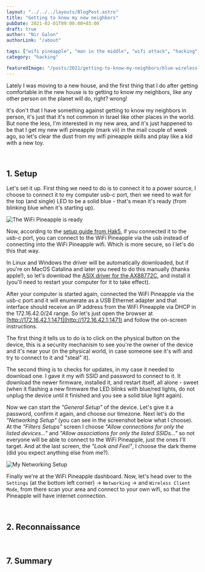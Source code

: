 ```yaml
---
layout: "../../../layouts/BlogPost.astro"
title: "Getting to know my new neighbors"
pubDate: 2021-02-01T09:00:00+03:00
draft: true
author: "Nir Galon"
authorLink: "/about"

tags: ["wifi pineapple", "man in the middle", "wifi attack", "hacking", "white hat", "hak5"]
category: "hacking"

featuredImage: "/posts/2021/getting-to-know-my-neighbors/blue-wireless-connection.webp"
---
```


Lately I was moving to a new house, and the first thing that I do after getting comfortable in the new house is to getting to know my neighbors, like any other person on the planet will do, right? wrong!

It's don't that I have something against getting to know my neighbors in person, it's just that it's not common in Israel like other places in the world. But none the less, I'm interested in my new area, and it's just happened to be that I get my new wifi pineapple (mark vii) in the mail couple of week ago, so let's clear the dust from my wifi pineapple skills and play like a kid with a new toy.

&nbsp;

## 1. Setup

Let's set it up. First thing we need to do is to connect it to a power source, I choose to connect it to my computer usb-c port, then we need to wait for the top (and single) LED to be a solid blue - that's mean it's ready (from blinking blue when it's starting up).

![The WiFi Pineapple is ready](/posts/2021/getting-to-know-my-neighbors/wifi-pineapple-ready-to-go.webp "The WiFi Pineapple is ready")

Now, according to the [setup guide from Hak5](https://docs.hak5.org/hc/en-us/articles/360053346334-Setup-Basics), if you connected it to the usb-c port, you can connect to the WiFi Pineapple via the usb instead of connecting into the WiFi Pineapple wifi. Which is more secure, so I let's do this that way.

In Linux and Windows the driver will be automatically downloaded, but if you're on MacOS Catalina and later you need to do this manually (thanks apple!), so let's download the [ASIX driver for the AX88772C](https://www.asix.com.tw/download.php?sub=driverdetail&PItemID=136), and install it (you'll need to restart your computer for it to take effect).

After your computer is started again, connected the WiFi Pineapple via the usb-c port and it will enumerate as a USB Ethernet adapter and that interface should receive an IP address from the WiFi Pineapple via DHCP in the 172.16.42.0/24 range. So let's just open the browser at [http://172.16.42.1:1471](http://172.16.42.1:1471) and follow the on-screen instructions.

The first thing it tells us to do is to click on the physical button on the device, this is a security mechanism to see you're the owner of the device and it's near your (in the physical world, in case someone see it's wifi and try to connect to it and "steal" it).

The second thing is to checks for updates, in my case it needed to download one. I gave it my wifi SSID and password to connect to it. It download the newer firmware, installed it, and restart itself, all alone - sweet (when it flashing a new firmware the LED blinks with blue/red lights, do not unplug the device until it finished and you see a solid blue light again).

Now we can start the _"General Setup"_ of the device. Let's give it a password, confirm it again, and choose our timezone. Next let's do the _"Networking Setup"_ (you can see in the screenshot below what I choose). At the _"Filters Setups"_ screen I choose _"Allow connections for only the listed devices..."_ and _"Allow associations for only the listed SSIDs..."_ so not everyone will be able to connect to the WiFi Pineapple, just the ones I'll target. And at the last screen, the _"Look and Feel"_, I choose the dark theme (did you expect anything else from me?).

![My Networking Setup](/posts/2021/getting-to-know-my-neighbors/wifi-pineapple-networking-setup.webp "My Networking Setup")

Finally we're at the WiFi Pineapple dashboard. Now, let's head over to the `Settings` (at the bottom left corner) -> `Networking` -> and `Wireless Client Mode`, from there scan your area and connect to your own wifi, so that the Pineapple will have internet connection.

&nbsp;

## 2. Reconnaissance

&nbsp;

## 7. Summary

